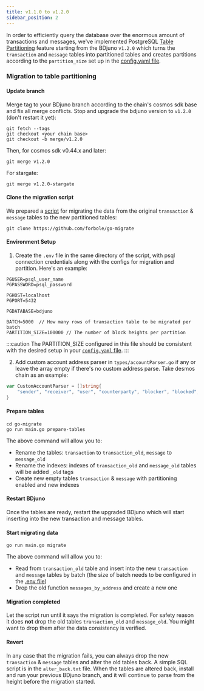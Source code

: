 ```yaml
---
title: v1.1.0 to v1.2.0
sidebar_position: 2
---
```


In order to efficiently query the database over the enormous amount of transactions and messages,
we've implemented PostgreSQL [Table Partitioning](https://www.postgresql.org/docs/10/ddl-partitioning.html) feature
starting from the BDjuno `v1.2.0` which turns the `transaction` and `message` tables into partitioned
tables and creates partitions according to the `partition_size` set up in the [config.yaml file](../config/config.md#database). 

### Migration to table partitioning
#### Update branch
Merge tag to your BDjuno branch according to the chain's cosmos sdk base and fix all merge conflicts. 
Stop and upgrade the bdjuno version to `v1.2.0` (don't restart it yet):
```
git fetch --tags
git checkout <your chain base>
git checkout -b merge/v1.2.0
```

Then, for cosmos sdk v0.44.x and later:
```
git merge v1.2.0
```
For stargate:
```
git merge v1.2.0-stargate
```

#### Clone the migration script

We prepared a [script](https://github.com/forbole/go-migrate) for migrating the data from 
the original `transaction` & `message` tables to the new partitioned tables:
```
git clone https://github.com/forbole/go-migrate
```

#### Environment Setup
1. Create the `.env` file in the same directory of the script, with psql connection credentials along with the configs for migration and partition. Here's an example:
```
PGUSER=psql_user_name
PGPASSWORD=psql_password

PGHOST=localhost
PGPORT=5432

PGDATABASE=bdjuno

BATCH=5000  // How many rows of transaction table to be migrated per batch
PARTITION_SIZE=100000 // The number of block heights per partition
```
:::caution
The PARTITION_SIZE configured in this file should be consistent with the desired setup in your [`config.yaml` file](../config/config.md).
:::

2. Add custom account address parser in `types/accountParser.go` if any or leave the array empty if there's no custom address parse. Take desmos chain as an example:
```go
var CustomAccountParser = []string{
	"sender", "receiver", "user", "counterparty", "blocker", "blocked",
}
```

#### Prepare tables
```
cd go-migrate
go run main.go prepare-tables
```
The above command will allow you to: 
  - Rename the tables: `transaction` to `transaction_old`, `message` to `message_old`
  - Rename the indexes: indexes of `transaction_old` and `message_old` tables will be added `_old` tags
  - Create new empty tables `transaction` & `message` with partitioning enabled and new indexes

#### Restart BDjuno
Once the tables are ready, restart the upgraded BDjuno which will start inserting into the new transaction and message tables.

#### Start migrating data
```
go run main.go migrate
```
The above command will allow you to: 
  - Read from `transaction_old` table and insert into the new `transaction` and `message` tables by batch
  (the size of batch needs to be configured in the [.env file](#environment-setup))
  - Drop the old function `messages_by_address` and create a new one

#### Migration completed
Let the script run until it says the migration is completed. For safety reason it does __not__ drop the old tables `transaction_old` and `message_old`. 
You might want to drop them after the data consistency is verified.

#### Revert
In any case that the migration fails, you can always drop the new `transaction` & `message` tables and alter the old tables back.
A simple SQL script is in the `alter_back.txt` file. When the tables are altered back, install and run your previous BDjuno branch, and it 
will continue to parse from the height before the migration started.